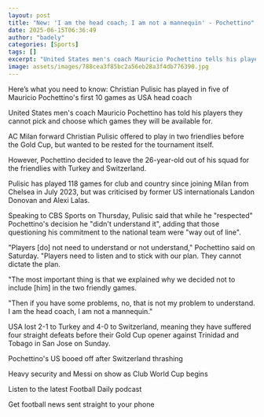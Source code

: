 ```yaml
---
layout: post
title: "New: 'I am the head coach; I am not a mannequin' - Pochettino"
date: 2025-06-15T06:36:49
author: "badely"
categories: [Sports]
tags: []
excerpt: "United States men's coach Mauricio Pochettino tells his players they cannot pick and choose which games they will be available for."
image: assets/images/788cea3f85bc2a56eb28a3f4db776390.jpg
---
```


Here’s what you need to know: Christian Pulisic has played in five of Mauricio Pochettino's first 10 games as USA head coach

United States men's coach Mauricio Pochettino has told his players they cannot pick and choose which games they will be available for.

AC Milan forward Christian Pulisic offered to play in two friendlies before the Gold Cup, but wanted to be rested for the tournament itself.

However, Pochettino decided to leave the 26-year-old out of his squad for the friendlies with Turkey and Switzerland.

Pulisic has played 118 games for club and country since joining Milan from Chelsea in July 2023, but was criticised by former US internationals Landon Donovan and Alexi Lalas.

Speaking to CBS Sports on Thursday, Pulisic said that while he "respected" Pochettino's decision he "didn't understand it", adding that those questioning his commitment to the national team were "way out of line".

"Players [do] not need to understand or not understand," Pochettino said on Saturday. "Players need to listen and to stick with our plan. They cannot dictate the plan.

"The most important thing is that we explained why we decided not to include [him] in the two friendly games.

"Then if you have some problems, no, that is not my problem to understand. I am the head coach, I am not a mannequin."

USA lost 2-1 to Turkey and 4-0 to Switzerland, meaning they have suffered four straight defeats before their Gold Cup opener against Trinidad and Tobago in San Jose on Sunday.

Pochettino's US booed off after Switzerland thrashing

Heavy security and Messi on show as Club World Cup begins

Listen to the latest Football Daily podcast

Get football news sent straight to your phone

